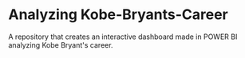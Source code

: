 # Analyzing Kobe-Bryants-Career

A repository that creates an interactive dashboard made in POWER BI analyzing Kobe Bryant's career.
